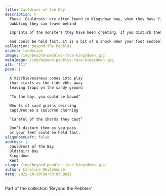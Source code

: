 ```yaml
---
title: Cauldrons of the Bay
description: >
  These 'Cauldrons' are often found in Kingsdown bay, when they have finished
  bubbling they can leave behind

  imprints of the monsters they have been creating. If you disturb them by standing in them your feet will sink

  and could be held fast. It is a bit of a shock when your foot suddenly disappears as you are walking along, a good tug usually releases it and the cauldrons carry on with their conjuring.
collection: Beyond The Pebbles
aspect: landscape
image: /img/beyond-pebbles-face-kingsdown.jpg
metaImage: /img/beyond-pebbles-face-kingsdown.jpg
alt: "111"
poem: |
  
  A mischievousness comes into play
  that starts as the tide ebbs away
  leaving traps on the sandy ground

  “To the bay, you could be bound"

  Whorls of sand grains swirling 
  captured as a cauldron churning

  “Careful of the charms they cast”

  Don’t disturb them as you pass
  or your feet could be held fast.
alignPoemLeft: false
address: |-
  Cauldrons of the Bay
  Oldstairs Bay
  Kingsdown
  Kent
stamp: /img/beyond-pebbles-face-kingsdown.jpg
author: Caroline Whitehouse
date: 2022-10-30T08:00:03.881Z
---
```

Part of the collection 'Beyond the Pebbles'